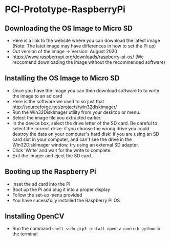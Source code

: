 # PCI-Prototype-RaspberryPi


## Downloading the OS Image to Micro SD
- Here is a link to the website where you can download the latest image (Note: The latet image may have differences in how to set the Pi up)
- Out version of the image -> Version:  August 2020
- https://www.raspberrypi.org/downloads/raspberry-pi-os/ (We reccomend downloading the image without the recommended software)

## Installing the OS Image to Micro SD
- Once you have the image you can then download software to to write the image to an sd card
- Here is the software we used to so just that http://sourceforge.net/projects/win32diskimager/
- Run the Win32DiskImager utility from your desktop or menu.
- Select the image file you extracted earlier.
- In the device box, select the drive letter of the SD card. Be careful to select the correct drive: if you choose the wrong drive you could destroy the data on your computer's hard disk! If you are using an SD card slot in your computer, and can't see the drive in the Win32DiskImager window, try using an external SD adapter.
- Click 'Write' and wait for the write to complete.
- Exit the imager and eject the SD card.

## Booting up the Raspberry Pi
- Inset the sd card into the Pi
- Boot up the Pi and plug it into a proper display
- Follow the set-up menu provided
- You have sucessfully installed the Raspberry Pi OS



## Installing OpenCV
- Run the command ```shell sudo pip3 install opencv-contrib-python``` in the terminal 
